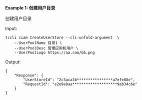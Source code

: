 **Example 1: 创建用户目录**

创建用户目录

Input: 

```
tccli ciam CreateUserStore --cli-unfold-argument  \
    --UserPoolName 目录1 \
    --UserPoolDesc 管理应用和用户 \
    --UserPoolLogo https://aa.com/bb.png
```

Output: 
```
{
    "Response": {
        "UserStoreId": "2c3aca3b****************a7efe88e",
        "RequestId": "e2e9e8aa********************9ab34c6e"
    }
}
```

